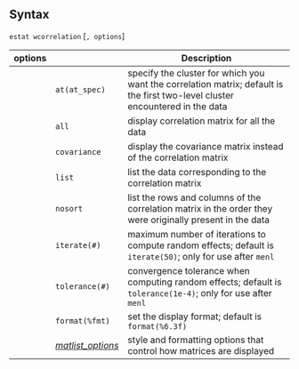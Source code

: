 ## Syntax

`estat wcorrelation` \[`, options`\]

| options |                                                                                                                                 | Description                                                                                                                   |
|---------|---------------------------------------------------------------------------------------------------------------------------------|-------------------------------------------------------------------------------------------------------------------------------|
|         | `at(at_spec)`                                                                                                                   | specify the cluster for which you want the correlation matrix; default is the first two-level cluster encountered in the data |
|         | `all`                                                                                                                           | display correlation matrix for all the data                                                                                   |
|         | `covariance`                                                                                                                    | display the covariance matrix instead of the correlation matrix                                                               |
|         | `list`                                                                                                                          | list the data corresponding to the correlation matrix                                                                         |
|         | `nosort`                                                                                                                        | list the rows and columns of the correlation matrix in the order they were originally present in the data                     |
|         | `iterate(#)`                                                                                                                    | maximum number of iterations to compute random effects; default is `iterate(50)`; only for use after `menl`                   |
|         | `tolerance(#)`                                                                                                                  | convergence tolerance when computing random effects; default is `tolerance(1e-4)`; only for use after `menl`                  |
|         | `format(%fmt)`                                                                                                                  | set the display format; default is `format(%6.3f)`                                                                            |
|         | [<var class="command">matlist_options</var><strong></strong>](http://www.stata.com/help.cgi?matlist) | style and formatting options that control how matrices are displayed                                                          |
